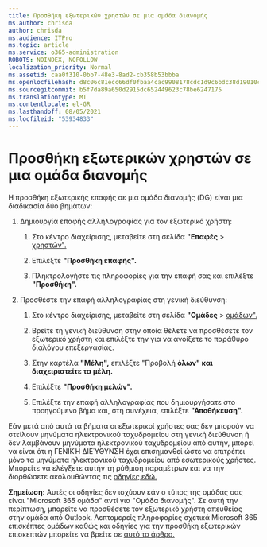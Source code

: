 ```yaml
---
title: Προσθήκη εξωτερικών χρηστών σε μια ομάδα διανομής
ms.author: chrisda
author: chrisda
ms.audience: ITPro
ms.topic: article
ms.service: o365-administration
ROBOTS: NOINDEX, NOFOLLOW
localization_priority: Normal
ms.assetid: caa0f310-0bb7-48e3-8ad2-cb358b53bbba
ms.openlocfilehash: d8c06c81ecc66df0fbaa4cac9908178cdc1d9c6bdc38d19010c7b55e9bca8776
ms.sourcegitcommit: b5f7da89a650d2915dc652449623c78be6247175
ms.translationtype: MT
ms.contentlocale: el-GR
ms.lasthandoff: 08/05/2021
ms.locfileid: "53934833"
---
```

# <a name="add-external-users-to-a-distribution-group"></a>Προσθήκη εξωτερικών χρηστών σε μια ομάδα διανομής

Η προσθήκη εξωτερικής επαφής σε μια ομάδα διανομής (DG) είναι μια διαδικασία δύο βημάτων:
  
1. Δημιουργία επαφής αλληλογραφίας για τον εξωτερικό χρήστη:
    
    1. Στο κέντρο διαχείρισης, μεταβείτε στη σελίδα **"Επαφές**  >  [χρηστών".](https://admin.microsoft.com/adminportal/home#/Contact) 
    
    2. Επιλέξτε **"Προσθήκη επαφής".**
    
    3. Πληκτρολογήστε τις πληροφορίες για την επαφή σας και επιλέξτε **"Προσθήκη".**
    
2. Προσθέστε την επαφή αλληλογραφίας στη γενική διεύθυνση:
    
    1. Στο κέντρο διαχείρισης, μεταβείτε στη σελίδα **"Ομάδες**  >  [ομάδων".](https://admin.microsoft.com/adminportal/home#/groups) 
    
    2. Βρείτε τη γενική διεύθυνση στην οποία θέλετε να προσθέσετε τον εξωτερικό χρήστη και επιλέξτε την για να ανοίξετε το παράθυρο διαλόγου επεξεργασίας.
    
    3. Στην καρτέλα **"Μέλη",** επιλέξτε "Προβολή **όλων" και διαχειριστείτε τα μέλη.** 
    
    4. Επιλέξτε **"Προσθήκη μελών".**
    
    5. Επιλέξτε την επαφή αλληλογραφίας που δημιουργήσατε στο προηγούμενο βήμα και, στη συνέχεια, επιλέξτε **"Αποθήκευση".**
    
Εάν μετά από αυτά τα βήματα οι εξωτερικοί χρήστες σας δεν μπορούν να στείλουν μηνύματα ηλεκτρονικού ταχυδρομείου στη γενική διεύθυνση ή δεν λαμβάνουν μηνύματα ηλεκτρονικού ταχυδρομείου από αυτήν, μπορεί να είναι ότι η ΓΕΝΙΚΉ ΔΙΕΎΘΥΝΣΗ έχει επισημανθεί ώστε να επιτρέπει μόνο τα μηνύματα ηλεκτρονικού ταχυδρομείου από εσωτερικούς χρήστες. Μπορείτε να ελέγξετε αυτήν τη ρύθμιση παραμέτρων και να την διορθώσετε ακολουθώντας τις [οδηγίες εδώ.](https://docs.microsoft.com/exchange/mail-flow-best-practices/non-delivery-reports-in-exchange-online/fix-error-code-5-7-133-in-exchange-online)
  
 **Σημείωση:** Αυτές οι οδηγίες δεν ισχύουν εάν ο τύπος της ομάδας σας είναι "Microsoft 365 ομάδα" αντί για "Ομάδα διανομής". Σε αυτή την περίπτωση, μπορείτε να προσθέσετε τον εξωτερικό χρήστη απευθείας στην ομάδα από Outlook. Λεπτομερείς πληροφορίες σχετικά Microsoft 365 επισκέπτες ομάδων καθώς και οδηγίες για την προσθήκη εξωτερικών επισκεπτών μπορείτε να βρείτε σε [αυτό το άρθρο.](https://support.office.com/article/Guest-access-in-Office-365-Groups-bfc7a840-868f-4fd6-a390-f347bf51aff6.aspx)
  